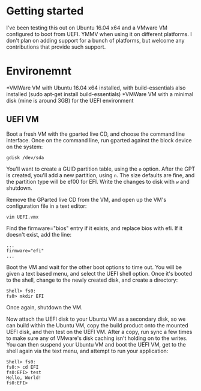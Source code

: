 Getting started
=====
I've been testing this out on Ubuntu 16.04 x64 and a VMware VM configured to 
boot from UEFI. YMMV when using it on different platforms. I don't plan on 
adding support for a bunch of platforms, but welcome any contributions that
provide such support.

Environemnt
=====
*VMWare VM with Ubuntu 16.04 x64 installed, with build-essentials also
 installed (sudo apt-get install build-essentials)
*VMWare VM with a minimal disk (mine is around 3GB) for the UEFI environment

UEFI VM
-----
Boot a fresh VM with the gparted live CD, and choose the command line
interface. Once on the command line, run gparted against the block device
on the system:
```
gdisk /dev/sda
```
You'll want to create a GUID partition table, using the `o` option. After the
GPT is created, you'll add a new partition, using `n`. The size defaults are
fine, and the partition type will be ef00 for EFI. Write the changes to disk
with `w` and shutdown.

Remove the GParted live CD from the VM, and open up the VM's configuration
file in a text editor:
```
vim UEFI.vmx
```
Find the firmware="bios" entry if it exists, and replace bios with efi. If it
doesn't exist, add the line:
```
...
firmware="efi"
...
```
Boot the VM and wait for the other boot options to time out. You will be given
a text based menu, and select the UEFI shell option. Once it's booted to the
shell, change to the newly created disk, and create a directory:
```
Shell> fs0:
fs0> mkdir EFI
```
Once again, shutdown the VM.

Now attach the UEFI disk to your Ubuntu VM as a secondary disk, so we can build
within the Ubuntu VM, copy the build product onto the mounted UEFI disk, and
then test on the UEFI VM. After a copy, run sync a few times to make sure any
of VMware's disk caching isn't holding on to the writes. You can then suspend
your Ubuntu VM and boot the UEFI VM, get to the shell again via the text menu,
and attempt to run your application:
```
Shell> fs0:
fs0:> cd EFI
fs0:EFI> test
Hello, World!
fs0:EFI>
```
